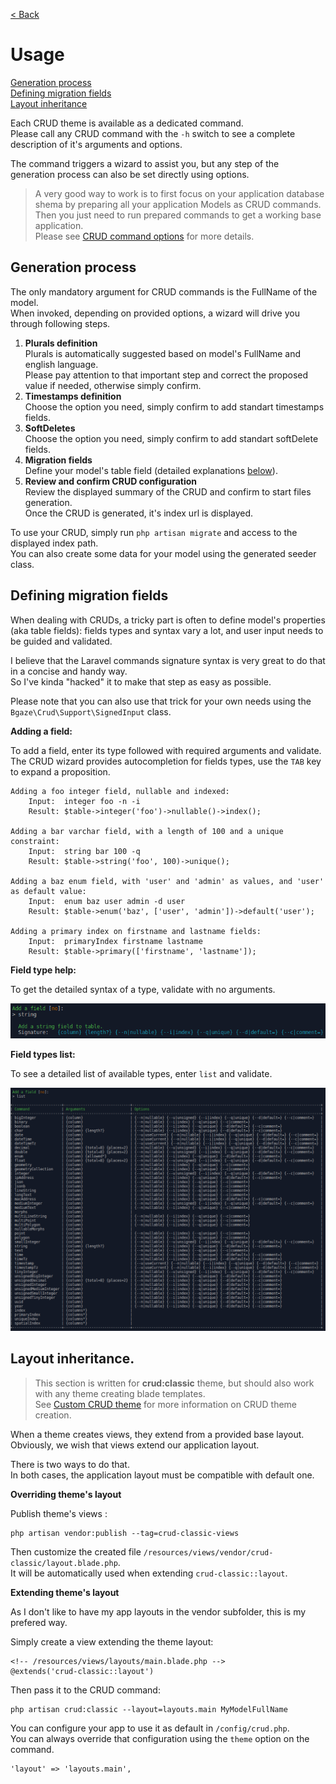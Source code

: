 [< Back](../README.md#table-of-content)

# Usage

[Generation process](#generation-process)  
[Defining migration fields](#defining-migration-fields)  
[Layout inheritance](#layout-inheritance)

Each CRUD theme is available as a dedicated command.  
Please call any CRUD command with the `-h` switch to see a complete description of it's arguments and options.

The command triggers a wizard to assist you, but any step of the generation process can also be set directly using options.  

> A very good way to work is to first focus on your application database shema by preparing all your application Models as CRUD commands.  
> Then you just need to run prepared commands to get a working base application.  
> Please see [CRUD command options](crud-options.md) for more details.

## Generation process

The only mandatory argument for CRUD commands is the FullName of the model.  
When invoked, depending on provided options, a wizard will drive you through following steps.

1. **Plurals definition**  
Plurals is automatically suggested based on model's FullName and english language.  
Please pay attention to that important step and correct the proposed value if needed, otherwise simply confirm.
2. **Timestamps definition**  
Choose the option you need, simply confirm to add standart timestamps fields.
3. **SoftDeletes**  
Choose the option you need, simply confirm to add standart softDelete fields.
4. **Migration fields**  
Define your model's table field (detailed explanations [below](#defining-migration-fields)).
5. **Review and confirm CRUD configuration**  
Review the displayed summary of the CRUD and confirm to start files generation.  
Once the CRUD is generated, it's index url is displayed.

To use your CRUD, simply run `php artisan migrate` and access to the displayed index path.  
You can also create some data for your model using the generated seeder class.

## Defining migration fields

When dealing with CRUDs, a tricky part is often to define model's properties (aka table fields):
fields types and syntax vary a lot, and user input needs to be guided and validated. 

I believe that the Laravel commands signature syntax is very great to do that in a concise and handy way.  
So I've kinda "hacked" it to make that step as easy as possible.

Please note that you can also use that trick for your own needs using the `Bgaze\Crud\Support\SignedInput` class.

**Adding a field:**

To add a field, enter its type followed with required arguments and validate.  
The CRUD wizard provides autocompletion for fields types, use the `TAB` key to expand a proposition.

```
Adding a foo integer field, nullable and indexed:
    Input:  integer foo -n -i
    Result: $table->integer('foo')->nullable()->index();

Adding a bar varchar field, with a length of 100 and a unique constraint:
    Input:  string bar 100 -q
    Result: $table->string('foo', 100)->unique();

Adding a baz enum field, with 'user' and 'admin' as values, and 'user' as default value:
    Input:  enum baz user admin -d user
    Result: $table->enum('baz', ['user', 'admin'])->default('user');

Adding a primary index on firstname and lastname fields:
    Input:  primaryIndex firstname lastname
    Result: $table->primary(['firstname', 'lastname']);
```

**Field type help:**

To get the detailed syntax of a type, validate with no arguments.

![Field type help](assets/signed-input-help.png)

**Field types list:**

To see a detailed list of available types, enter `list` and validate.

![Field types list](assets/signed-input-list.png)

## Layout inheritance.

> This section is written for **crud:classic** theme, but should also work with any theme creating blade templates.  
> See [Custom CRUD theme](custom-theme.md) for more information on CRUD theme creation.

When a theme creates views, they extend from a provided base layout.  
Obviously, we wish that views extend our application layout.

There is two ways to do that.  
In both cases, the application layout must be compatible with default one.

**Overriding theme's layout**

Publish theme's views :

```
php artisan vendor:publish --tag=crud-classic-views
```

Then customize the created file `/resources/views/vendor/crud-classic/layout.blade.php`.  
It will be automatically used when extending `crud-classic::layout`.

**Extending theme's layout**

As I don't like to have my app layouts in the vendor subfolder, this is my prefered way.

Simply create a view extending the theme layout:

```
<!-- /resources/views/layouts/main.blade.php -->
@extends('crud-classic::layout')
```

Then pass it to the CRUD command:

```
php artisan crud:classic --layout=layouts.main MyModelFullName
```

You can configure your app to use it as default in `/config/crud.php`.  
You can always override that configuration using the `theme` option on the command.

```
'layout' => 'layouts.main',
```

